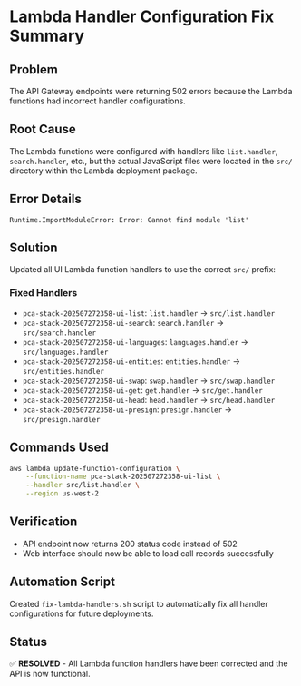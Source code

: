 # Lambda Handler Configuration Fix Summary

## Problem
The API Gateway endpoints were returning 502 errors because the Lambda functions had incorrect handler configurations.

## Root Cause
The Lambda functions were configured with handlers like `list.handler`, `search.handler`, etc., but the actual JavaScript files were located in the `src/` directory within the Lambda deployment package.

## Error Details
```
Runtime.ImportModuleError: Error: Cannot find module 'list'
```

## Solution
Updated all UI Lambda function handlers to use the correct `src/` prefix:

### Fixed Handlers
- `pca-stack-202507272358-ui-list`: `list.handler` → `src/list.handler`
- `pca-stack-202507272358-ui-search`: `search.handler` → `src/search.handler`
- `pca-stack-202507272358-ui-languages`: `languages.handler` → `src/languages.handler`
- `pca-stack-202507272358-ui-entities`: `entities.handler` → `src/entities.handler`
- `pca-stack-202507272358-ui-swap`: `swap.handler` → `src/swap.handler`
- `pca-stack-202507272358-ui-get`: `get.handler` → `src/get.handler`
- `pca-stack-202507272358-ui-head`: `head.handler` → `src/head.handler`
- `pca-stack-202507272358-ui-presign`: `presign.handler` → `src/presign.handler`

## Commands Used
```bash
aws lambda update-function-configuration \
    --function-name pca-stack-202507272358-ui-list \
    --handler src/list.handler \
    --region us-west-2
```

## Verification
- API endpoint now returns 200 status code instead of 502
- Web interface should now be able to load call records successfully

## Automation Script
Created `fix-lambda-handlers.sh` script to automatically fix all handler configurations for future deployments.

## Status
✅ **RESOLVED** - All Lambda function handlers have been corrected and the API is now functional.